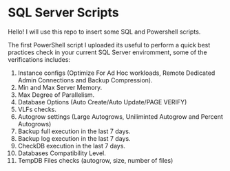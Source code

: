 # SQL Server Scripts

Hello! I will use this repo to insert some SQL and Powershell scripts. 

The first PowerShell script I uploaded its useful to perform a quick best practices check in your current SQL Server enviromment, some of the verifications includes:

1. Instance configs (Optimize For Ad Hoc workloads, Remote Dedicated Admin Connections and Backup Compression).
2. Min and Max Server Memory.
3. Max Degree of Parallelism.
4. Database Options (Auto Create/Auto Update/PAGE VERIFY)
5. VLFs checks.
6. Autogrow settings (Large Autogrows, Uniliminted Autogrow and Percent Autogrows)
7. Backup full execution in the last 7 days.
8. Backup log execution in the last 7 days.
9. CheckDB execution in the last 7 days.
10. Databases Compatibility Level.
11. TempDB Files checks (autogrow, size, number of files)
